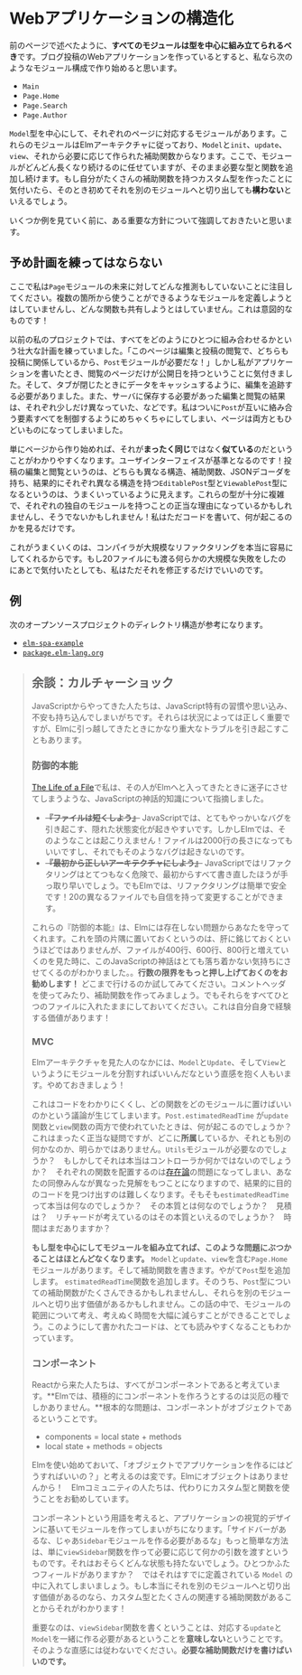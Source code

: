 <!-- # Structuring Web Apps -->

# Webアプリケーションの構造化

<!-- Like I was saying on the previous page, **all modules should be built around a central type.** So if I was making a web app for blog posts, I would start with modules like this: -->

前のページで述べたように、**すべてのモジュールは型を中心に組み立てられるべき**です。ブログ投稿のWebアプリケーションを作っているとすると、私なら次のようなモジュール構成で作り始めると思います。

- `Main`
- `Page.Home`
- `Page.Search`
- `Page.Author`

<!-- I would have a module for each page, centered around the `Model` type. Those modules follow The Elm Architecture with the typical `Model`, `init`, `update`, `view`, and whatever helper functions you need. From there, I would just keep growing those modules longer and longer. Keep adding the types and functions you need. If I ever notice that I created a custom type with a couple helper functions, I _might_ move that out into its own module. -->

`Model`型を中心にして、それぞれのページに対応するモジュールがあります。これらのモジュールはElmアーキテクチャに従っており、`Model`と`init`、`update`、`view`、それから必要に応じて作られた補助関数からなります。ここで、モジュールがどんどん長くなり続けるのに任せていますが、そのまま必要な型と関数を追加し続けます。もし自分がたくさんの補助関数を持つカスタム型を作ったことに気付いたら、そのとき初めてそれを別のモジュールへと切り出しても**構わない**といえるでしょう。

<!-- Before we see some examples, I want to emphasize an important strategy. -->

いくつか例を見ていく前に、ある重要な方針について強調しておきたいと思います。

<!-- ## Do Not Plan Ahead -->

## 予め計画を練ってはならない

<!-- Notice that my `Page` modules do not make any guesses about the future. I do not try to define modules that can be used in multiple places. I do not try to share any functions. This is on purpose! -->

ここで私は`Page`モジュールの未来に対してどんな推測もしていないことに注目してください。複数の箇所から使うことができるようなモジュールを定義しようとはしていませんし、どんな関数も共有しようとはしていません。これは意図的なものです！

<!-- Early in my projects, I always have these grand schemes of how everything will fit together. “The pages for editing and viewing posts both care about posts, so I will have a `Post` module!” But as I write my application, I find that only the viewing page should have a publication date. And I actually need to track editing differently to cache data when tabs are closed. And they actually need to be stored a bit differently on servers as a result. Etc. I end up turning `Post` into a big mess to handle all these competing concerns, and it ends up being worse for both pages. -->

以前の私のプロジェクトでは、すべてをどのようにひとつに組み合わせるかという壮大な計画を練っていました。「このページは編集と投稿の閲覧で、どちらも投稿に関係しているから、`Post`モジュールが必要だな！」しかし私がアプリケーションを書いたとき、閲覧のページだけが公開日を持つということに気付きました。そして、タブが閉じたときにデータをキャッシュするように、編集を追跡する必要がありました。また、サーバに保存する必要があった編集と閲覧の結果は、それぞれ少しだけ異なっていた、などです。私はついに`Post`が互いに絡み合う要素すべてを制御するようにめちゃくちゃにしてしまい、ページは両方ともひどいものになってしまいました。

<!-- By just starting with pages, it becomes much easier to see when things are **similar**, but not **the same**. The norm in user interfaces! So with editing and viewing posts, it seems plausible that we could end up with an `EditablePost` type and a `ViewablePost` type, each with different structure, helper functions, and JSON decoders. Maybe those types are complex enough to warrant their own module. Maybe not! I would just write the code and see what happens. -->

単にページから作り始めれば、それが**まったく同じ**ではなく**似ている**のだということがわかりやすくなります。ユーザインターフェイスが基準となるのです！投稿の編集と閲覧というのは、どちらも異なる構造、補助関数、JSONデコーダを持ち、結果的にそれぞれ異なる構造を持つ`EditablePost`型と`ViewablePost`型になるというのは、うまくいっているように見えます。これらの型が十分に複雑で、それぞれの独自のモジュールを持つことの正当な理由になっているかもしれませんし、そうでないかもしれません！私はただコードを書いて、何が起こるのかを見るだけです。

<!-- This works because the compiler makes it really easy to do huge refactors. If I realize I got something majorly wrong across 20 files, I just fix it. -->

これがうまくいくのは、コンパイラが大規模なリファクタリングを本当に容易にしてくれるからです。もし20ファイルにも渡る何らかの大規模な失敗をしたのにあとで気付いたとしても、私はただそれを修正するだけでいいのです。

<!-- ## Examples -->

## 例

<!-- You can see examples of this structure in the following open-source projects: -->

次のオープンソースプロジェクトのディレクトリ構造が参考になります。

- [`elm-spa-example`](https://github.com/rtfeldman/elm-spa-example)
- [`package.elm-lang.org`](https://github.com/elm/package.elm-lang.org)

<!--

> ## Aside: Culture Shock
>
> Folks coming from JavaScript tend to bring habits, expectations, and anxieties that are specific to JavaScript. They are legitimately important in that context, but they can cause some pretty severe troubles when when transferred to Elm.
>
>
> ### Defensive Instincts
>
> In [The Life of a File](https://youtu.be/XpDsk374LDE) I point out some JavaScript Folk Knowledge that leads you astray in Elm:
>
> - ~~**“Prefer shorter files.”**~~ In JavaScript, the longer your file is, the more likely you have some sneaky mutation that will cause a really difficult bug. But in Elm, that is not possible! Your file can be 2000 lines long and that still cannot happen.
> - ~~**“Get architecture right from the beginning.”**~~ In JavaScript, refactoring is extremely risky. In many cases, it is cheaper just to rewrite it from scratch. But in Elm, refactoring is cheap and reliable! You can make changes in 20 different files with confidence.
>
> These defensive instincts are protecting you from problems that do not exist in Elm. Knowing this in your mind is different than knowing it in your gut though, and I have observed that JS folks often feel deeply uncomfortable when they see files pass the 400 or 600 or 800 line mark. **So I encourage you to push your limit on number of lines!** See how far you can go. Try using comment headers, try making helper functions, but keep it all in one file. Having this experience yourself is extremely valuable!
>
>
> ### MVC
>
> Some folks see The Elm Architecture and have the intuition to divide their code into separate modules for `Model`, `Update`, and `View`. Do not do this!
>
> It leads to unclear and debatable boundaries. What happens when `Post.estimatedReadTime` is used in both the `update` and `view` functions? Totally reasonable, but it does not clearly _belong_ to one or the other. Maybe you need a `Utils` module? Maybe it actually is a controller kind of thing? The resulting code tends to be hard to navigate because placing each function is now an [ontological](https://en.wikipedia.org/wiki/Ontology) question, and all of your colleagues have different theories. What is an `estimatedReadTime` really? What is its essence? Estimation? What would Richard think is its essence? Time?
>
> **If you build each module around a type, you rarely run into these kinds of questions.** You have a `Page.Home` module that contains your `Model`, `update`, and `view`. You write helper functions. You add a `Post` type eventually. You add an `estimatedReadTime` function. Maybe someday there are a bunch of helpers about that `Post` type, and maybe it is worth splitting into its own module. With this convention, you end up spending a lot less time considering and reconsidering module boundaries. I find that the code also comes out much clearer.
>
>
> ### Components
>
> Folks coming from React expect everything to be components. **Actively trying to make components is a recipe for disaster in Elm.** The root issue is that components are objects:
>
> - components = local state + methods
> - local state + methods = objects
>
> It would be odd to start using Elm and wonder "how do I structure my application with objects?" There are no objects in Elm! Folks in the community would recommend using custom types and functions instead.
>
> Thinking in terms of components encourages you create modules based on the visual design of your application. “There is a sidebar, so I need a `Sidebar` module.” It would be way easier to just make a `viewSidebar` function and pass it whatever arguments it needs. It probably does not even have any state. Maybe one or two fields? Just put it in the `Model` you already have. If it really is worth splitting out into its own module, you will know because you will have a custom type with a bunch of relevant helper functions!
>
> Point is, writing a `viewSidebar` function **does not** mean you need to create a corresponding `update` and `Model` to go with it. Resist this instinct. **Just write the helper functions you need.**
-->

> ## 余談：カルチャーショック
>
> JavaScriptからやってきた人たちは、JavaScript特有の習慣や思い込み、不安も持ち込んでしまいがちです。それらは状況によっては正しく重要ですが、Elmに引っ越してきたときにかなり重大なトラブルを引き起こすこともあります。
>
> ### 防御的本能
>
> [The Life of a File](https://youtu.be/XpDsk374LDE)で私は、その人がElmへと入ってきたときに迷子にさせてしまうような、JavaScriptの神話的知識について指摘しました。
>
> - ~~**『ファイルは短くしよう』**~~ JavaScriptでは、とてもやっかいなバグを引き起こす、隠れた状態変化が起きやすいです。しかしElmでは、そのようなことは起こりえません！ファイルは2000行の長さになってもいいですし、それでもそのようなバグは起きないのです。
> - ~~**『最初から正しいアーキテクチャにしよう』**~~ JavaScriptではリファクタリングはとてつもなく危険で、最初からすべて書き直したほうが手っ取り早いでしょう。でもElmでは、リファクタリングは簡単で安全です！20の異なるファイルでも自信を持って変更することができます。
> 
> これらの『防御的本能』は、Elmには存在しない問題からあなたを守ってくれます。これを頭の片隅に置いておくというのは、肝に銘じておくというほどではありませんが、ファイルが400行、600行、800行と増えていくのを見た時に、このJavaScriptの神話はとても落ち着かない気持ちにさせてくるのがわかりました。。**行数の限界をもっと押し上げておくのをお勧めします！** どこまで行けるのか試してみてください。コメントヘッダを使ってみたり、補助関数を作ってみましょう。でもそれらをすべてひとつのファイルに入れたままにしておいてください。これは自分自身で経験する価値があります！
>
> ### MVC
>
> Elmアーキテクチャを見た人のなかには、`Model`と`Update`、そして`View`というようにモジュールを分割すればいいんだなという直感を抱く人もいます。やめておきましょう！
>
> これはコードをわかりにくくし、どの関数をどのモジュールに置けばいいのかという議論が生じてしまいます。`Post.estimatedReadTime` が`update`関数と`view`関数の両方で使われていたときは、何が起こるのでしょうか？これはまったく正当な疑問ですが、どこに**所属**しているか、それとも別の何かなのか、明らかではありません。`Utils`モジュールが必要なのでしょうか？　もしかしてそれは本当はコントローラか何かではないのでしょうか？　それぞれの関数を配置するのは[存在論](https://ja.wikipedia.org/wiki/%E5%AD%98%E5%9C%A8%E8%AB%96)の問題になってしまい、あなたの同僚みんなが異なった見解をもつことになりますので、結果的に目的のコードを見つけ出すのは難しくなります。そもそも`estimatedReadTime`って本当は何なのでしょうか？　その本質とは何なのでしょうか？　見積は？　リチャードが考えているのはその本質といえるのでしょうか？　時間はまだありますか？
> 
> **もし型を中心にしてモジュールを組み立てれば、このような問題にぶつかることはほとんどなくなります。**  `Model`と`update`、`view`を含む`Page.Home`モジュールがあります。そして補助関数を書きます。やがて`Post`型を追加します。 `estimatedReadTime`関数を追加します。そのうち、`Post`型についての補助関数がたくさんできるかもしれませんし、それらを別のモジュールへと切り出す価値があるかもしれません。この話の中で、モジュールの範囲について考え、考えぬく時間を大幅に減らすことができることでしょう。このようにして書かれたコードは、とても読みやすくなることもわかっています。
>
> ### コンポーネント
>
> Reactから来た人たちは、すべてがコンポーネントであると考えています。**Elmでは、積極的にコンポーネントを作ろうとするのは災厄の種でしかありません。**根本的な問題は、コンポーネントがオブジェクトであるということです。
>
> - components = local state + methods
> - local state + methods = objects
>
> Elmを使い始めておいて、「オブジェクトでアプリケーションを作るにはどうすればいいの？」と考えるのは変です。Elmにオブジェクトはありませんから！　Elmコミュニティの人たちは、代わりにカスタム型と関数を使うことをお勧めしています。
> 
> コンポーネントという用語を考えると、アプリケーションの視覚的デザインに基いてモジュールを作ってしまいがちになります。「サイドバーがあるな、じゃあ`Sidebar`モジュールを作る必要があるな」もっと簡単な方法は、単に`viewSidebar`関数を作って必要に応じて何かの引数を渡すというものです。それはおそらくどんな状態も持たないでしょう。ひとつかふたつフィールドがありますか？　ではそれはすでに定義されている `Model` の中に入れてしまいましょう。もし本当にそれを別のモジュールへと切り出す価値があるのなら、カスタム型とたくさんの関連する補助関数があることからそれがわかります！
>
> 重要なのは、`viewSidebar`関数を書くということは、対応する`update`と`Model`を一緒に作る必要があるということを**意味しない**ということです。そのような直感には従わないでください。**必要な補助関数だけを書けばいいのです。**
